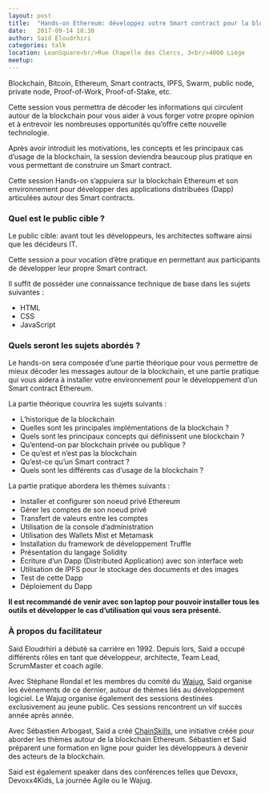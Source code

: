 ```yaml
---
layout: post
title:  "Hands-on Ethereum: développez votre Smart contract pour la blockchain"
date:   2017-09-14 18:30
author: Said Eloudrhiri 
categories: talk
location: LeanSquare<br/>Rue Chapelle des Clercs, 3<br/>4000 Liège
meetup: 
---
```



Blockchain, Bitcoin, Ethereum, Smart contracts, IPFS, Swarm, public node, private node, Proof-of-Work, Proof-of-Stake, etc.

Cette session vous permettra de décoder les informations qui circulent autour de la blockchain pour vous aider à vous forger votre propre opinion et à entrevoir les nombreuses opportunités qu’offre cette nouvelle technologie.

Après avoir introduit les motivations, les concepts et les principaux cas d’usage de la blockchain, la session deviendra beaucoup plus pratique en vous permettant de construire un Smart contract.

Cette session Hands-on s’appuiera sur la blockchain Ethereum et son environnement pour développer des applications distribuées (Dapp) articulées autour des Smart contracts. 

### Quel est le public cible ?

Le public cible: avant tout les développeurs, les architectes software ainsi que les décideurs IT.

Cette session a pour vocation d’être pratique en permettant aux participants de développer leur propre Smart contract.

Il suffit de posséder une connaissance technique de base dans les sujets suivantes :

- HTML
- CSS
- JavaScript


### Quels seront les sujets abordés ?

Le hands-on sera composée d’une partie théorique pour vous permettre de mieux décoder les messages autour de la blockchain, et une partie pratique qui vous aidera à installer votre environnement pour le développement d’un Smart contract Ethereum.

La partie théorique couvrira les sujets suivants :

- L’historique de la blockchain
- Quelles sont les principales implémentations de la blockchain ?
- Quels sont les principaux concepts qui définissent une blockchain ?
- Qu’entend-on par blockchain privée ou publique ?
- Ce qu’est et n’est pas la blockchain
- Qu’est-ce qu’un Smart contract ?
- Quels sont les différents cas d’usage de la blockchain ?

La partie pratique abordera les thèmes suivants :

- Installer et configurer son noeud privé Ethereum
- Gérer les comptes de son noeud privé
- Transfert de valeurs entre les comptes
- Utilisation de la console d’administration
- Utilisation des Wallets Mist et Metamask  
- Installation du framework de développement Truffle
- Présentation du langage Solidity
- Écriture d’un Dapp (Distributed Application) avec son interface web
- Utilisation de IPFS pour le stockage des documents et des images 
- Test de cette Dapp
- Déploiement du Dapp

**Il est recommandé de venir avec son laptop pour pouvoir installer tous les outils et développer le cas d’utilisation qui vous sera présenté.**

### À propos du facilitateur

Said Eloudrhiri a débuté sa carrière en 1992. Depuis lors, Said a occupé différents rôles en tant que développeur, architecte, Team Lead, ScrumMaster et coach agile.
 
Avec Stéphane Rondal et les membres du comité du [Wajug](http://www.wajug.be), Said organise les évènements de ce dernier, autour de thèmes liés au développement logiciel. Le Wajug organise également des sessions destinées exclusivement au jeune public. Ces sessions rencontrent un vif succès année après année.

Avec Sébastien Arbogast, Said a créé [ChainSkills](http://chainskills.com), une initiative créée pour aborder les thèmes autour de la blockchain Ethereum. Sébastien et Said préparent une formation en ligne pour guider les développeurs à devenir des acteurs de la blockchain.

Said est également speaker dans des conférences telles que Devoxx, Devoxx4Kids, La journée Agile ou le Wajug.